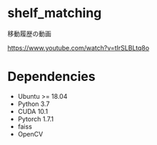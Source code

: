 # shelf_matching

移動履歴の動画

https://www.youtube.com/watch?v=tIrSLBLtq8o

# Dependencies
- Ubuntu >= 18.04
- Python 3.7
- CUDA 10.1
- Pytorch 1.7.1
- faiss
- OpenCV
